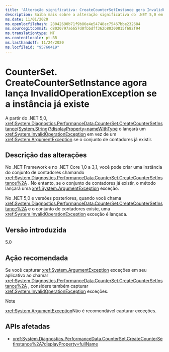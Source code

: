 ```yaml
---
title: 'Alteração significativa: CreateCounterSetInstance gera InvalidOperationException se a instância já existe'
description: Saiba mais sobre a alteração significativa do .NET 5,0 em bibliotecas principais do .NET em que CounterSet. CreateCounterSetInstance gera uma exceção diferente se o contador já existir.
ms.date: 11/01/2020
ms.openlocfilehash: 28042690b71f9b86e4e54748ec75467bbe232684
ms.sourcegitcommit: d8020797a6657d0fbbdff362b80300815f682f94
ms.translationtype: MT
ms.contentlocale: pt-BR
ms.lasthandoff: 11/24/2020
ms.locfileid: "95760419"
---
```

# <a name="countersetcreatecountersetinstance-now-throws-invalidoperationexception-if-instance-already-exists"></a>CounterSet. CreateCounterSetInstance agora lança InvalidOperationException se a instância já existe

A partir do .NET 5,0, <xref:System.Diagnostics.PerformanceData.CounterSet.CreateCounterSetInstance(System.String)?displayProperty=nameWithType> o lançará um <xref:System.InvalidOperationException> em vez de um <xref:System.ArgumentException> se o conjunto de contadores já existir.

## <a name="change-description"></a>Descrição das alterações

No .NET Framework e no .NET Core 1,0 a 3,1, você pode criar uma instância do conjunto de contadores chamando <xref:System.Diagnostics.PerformanceData.CounterSet.CreateCounterSetInstance%2A> . No entanto, se o conjunto de contadores já existir, o método lançará uma <xref:System.ArgumentException> exceção.

No .NET 5,0 e versões posteriores, quando você chama <xref:System.Diagnostics.PerformanceData.CounterSet.CreateCounterSetInstance%2A> e o conjunto de contadores existe, uma <xref:System.InvalidOperationException> exceção é lançada.

## <a name="version-introduced"></a>Versão introduzida

5.0

## <a name="recommended-action"></a>Ação recomendada

Se você capturar <xref:System.ArgumentException> exceções em seu aplicativo ao chamar <xref:System.Diagnostics.PerformanceData.CounterSet.CreateCounterSetInstance%2A> , considere também capturar <xref:System.InvalidOperationException> exceções.

> [!NOTE]
> <xref:System.ArgumentException>Não é recomendável capturar exceções.

## <a name="affected-apis"></a>APIs afetadas

- <xref:System.Diagnostics.PerformanceData.CounterSet.CreateCounterSetInstance%2A?displayProperty=fullName>

<!--

### Category

Core .NET libraries

### Affected APIs

- `M:System.Diagnostics.PerformanceData.CounterSet.CreateCounterSetInstance(System.String)`

-->
